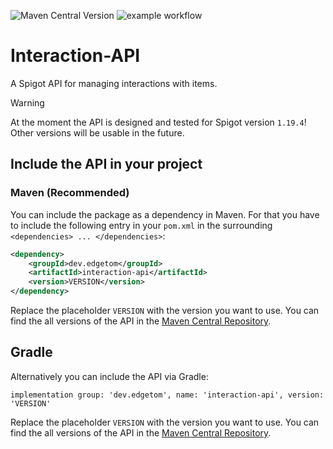 ![Maven Central Version](https://img.shields.io/maven-central/v/dev.edgetom/interaction-api?style=flat&logo=sonatype&color=%2300bf33&link=%3Curl%3Ehttps%3A%2F%2Fcentral.sonatype.com%2Fartifact%2Fdev.edgetom%2Finteraction-api%3C%2Furl%3E)
![example workflow](https://github.com/tgross03/Interaction-API/actions/workflows/maven.yml/badge.svg?event=push)

# Interaction-API

A Spigot API for managing interactions with items.

> [!WARNING]  
> At the moment the API is designed and tested for Spigot version `1.19.4`!
> Other versions will be usable in the future.

## Include the API in your project

### Maven (Recommended)

You can include the package as a dependency in Maven.
For that you have to include the following entry in your `pom.xml` in the surrounding
`<dependencies> ... </dependencies>`:

```xml
<dependency>
    <groupId>dev.edgetom</groupId>
    <artifactId>interaction-api</artifactId>
    <version>VERSION</version>
</dependency>
```
Replace the placeholder `VERSION` with the version you want to use. You can find the all versions of
the API in the [Maven Central Repository](https://central.sonatype.com/artifact/dev.edgetom/interaction-api).

## Gradle

Alternatively you can include the API via Gradle:

```Gradle
implementation group: 'dev.edgetom', name: 'interaction-api', version: 'VERSION'
```

Replace the placeholder `VERSION` with the version you want to use. You can find the all versions of
the API in the [Maven Central Repository](https://central.sonatype.com/artifact/dev.edgetom/interaction-api).
